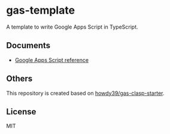 # gas-template
A template to write Google Apps Script in TypeScript.

## Documents
- [Google Apps Script reference](https://developers.google.com/apps-script/reference/)

## Others
This repository is created based on
[howdy39/gas-clasp-starter](https://github.com/howdy39/gas-clasp-starter).

## License
MIT